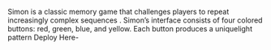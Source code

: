 Simon is a classic  memory game that challenges players to repeat increasingly complex sequences .
Simon’s interface consists of four colored buttons: red, green, blue, and yellow. 
Each button produces a uniquelight pattern
Deploy Here- 
